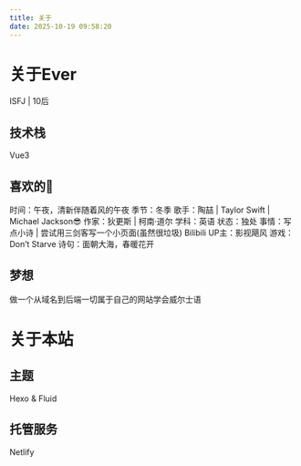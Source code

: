 ```yaml
---
title: 关于
date: 2025-10-19 09:58:20
---
```

# 关于Ever
ISFJ | 10后

## 技术栈

Vue3

## 喜欢的🌈

时间：午夜，清新伴随着风的午夜
季节：冬季
歌手：陶喆 | Taylor Swift | Michael Jackson😎
作家：狄更斯 | 柯南·道尔
学科：英语
状态：独处
事情：写点小诗 | 尝试用三剑客写一个小页面(虽然很垃圾)
Bilibili UP主：影视飓风
游戏：Don’t Starve
诗句：面朝大海，春暖花开

## 梦想
做一个从域名到后端一切属于自己的网站学会威尔士语

# 关于本站

## 主题
Hexo & Fluid

## 托管服务
Netlify
